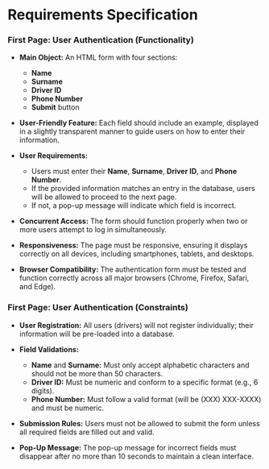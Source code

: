 # Requirements Specification

### First Page: User Authentication **(Functionality)**

- **Main Object:** An HTML form with four sections: 
  - **Name**
  - **Surname**
  - **Driver ID**
  - **Phone Number**
  - **Submit** button
  
- **User-Friendly Feature:** Each field should include an example, displayed in a slightly transparent manner to guide users on how to enter their information.
- **User Requirements:**
  - Users must enter their **Name**, **Surname**, **Driver ID**, and **Phone Number**.
  - If the provided information matches an entry in the database, users will be allowed to proceed to the next page.
  - If not, a pop-up message will indicate which field is incorrect.
- **Concurrent Access:** The form should function properly when two or more users attempt to log in simultaneously.
- **Responsiveness:** The page must be responsive, ensuring it displays correctly on all devices, including smartphones, tablets, and desktops.
- **Browser Compatibility:** The authentication form must be tested and function correctly across all major browsers (Chrome, Firefox, Safari, and Edge).


### First Page: User Authentication **(Constraints)**

- **User Registration:** All users (drivers) will not register individually; their information will be pre-loaded into a database.

- **Field Validations:**
  - **Name** and **Surname:** Must only accept alphabetic characters and should not be more than 50 characters.
  - **Driver ID:** Must be numeric and conform to a specific format (e.g., 6 digits).
  - **Phone Number:** Must follow a valid format (will be (XXX) XXX-XXXX) and must be numeric.

- **Submission Rules:** Users must not be allowed to submit the form unless all required fields are filled out and valid.

- **Pop-Up Message:** The pop-up message for incorrect fields must disappear after no more than 10 seconds to maintain a clean interface.
